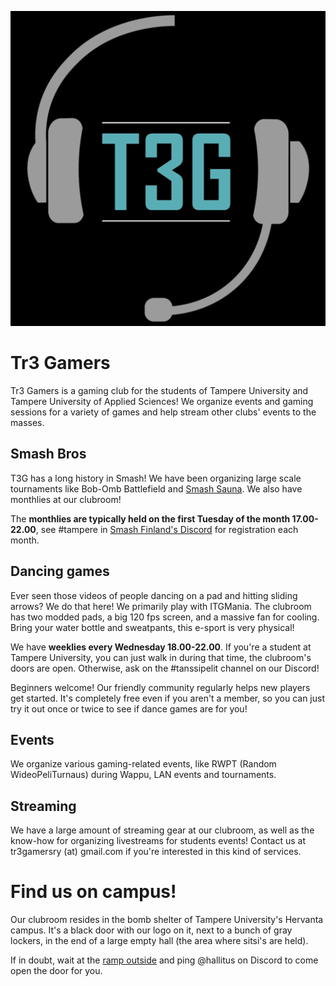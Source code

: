 
![logo](assets/android-chrome-512x512.png)

# Tr3 Gamers

Tr3 Gamers is a gaming club for the students of Tampere University and Tampere
University of Applied Sciences! We organize events and gaming sessions for
a variety of games and help stream other clubs' events to the masses.

## Smash Bros 

T3G has a long history in Smash! We have been organizing large scale tournaments like
Bob-Omb Battlefield and [Smash Sauna](https://twitter.com/SmashSauna). We also
have monthlies at our clubroom!

The **monthlies are typically held on the first Tuesday of the month 17.00-22.00**, see #tampere
in [Smash Finland's Discord](https://smashfinland.fi/) for registration each month.

## Dancing games

Ever seen those videos of people dancing on a pad and hitting sliding arrows?
We do that here! We primarily play with ITGMania. The clubroom has two modded
pads, a big 120 fps screen, and a massive fan for cooling. Bring your water
bottle and sweatpants, this e-sport is very physical!

We have **weeklies every Wednesday 18.00-22.00**. If you're a student at Tampere
University, you can just walk in during that time, the clubroom's doors are
open. Otherwise, ask on the #tanssipelit channel on our Discord!

Beginners welcome! Our friendly community regularly helps new players get
started. It's completely free even if you aren't a member, so you can just try
it out once or twice to see if dance games are for you!

## Events

We organize various gaming-related events, like RWPT (Random WideoPeliTurnaus)
during Wappu, LAN events and tournaments.

## Streaming

We have a large amount of streaming gear at our clubroom, as well as the
know-how for organizing livestreams for students events! Contact us at
tr3gamersry (at) gmail.com if you're interested in this kind of services.

# Find us on campus!

Our clubroom resides in the bomb shelter of Tampere University's Hervanta campus.
It's a black door with our logo on it, next to a bunch of gray lockers, in the
end of a large empty hall (the area where sitsi's are held).

If in doubt, wait at the [ramp outside](https://maps.app.goo.gl/bWa6XuF3Z9Hs6DSx8)
and ping @hallitus on Discord to come open the door for you.

